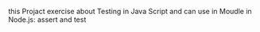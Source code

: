 this Projact exercise about Testing in Java Script
and can use in Moudle in Node.js: assert and test
